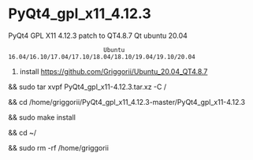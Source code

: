 # PyQt4_gpl_x11_4.12.3
PyQt4 GPL X11 4.12.3 patch to QT4.8.7 Qt ubuntu 20.04

                               Ubuntu 16.04/16.10/17.04/17.10/18.04/18.10/19.04/19.10/20.04
                               
1) install https://github.com/Griggorii/Ubuntu_20.04_QT4.8.7

&& sudo tar xvpf PyQt4_gpl_x11-4.12.3.tar.xz -C /

&& cd /home/griggorii/PyQt4_gpl_x11_4.12.3-master/PyQt4_gpl_x11-4.12.3

&& sudo make install

&& cd ~/

&& sudo rm -rf /home/griggorii
